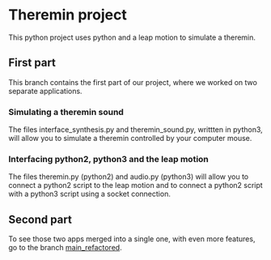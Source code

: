 # Theremin project
This python project uses python and a leap motion to simulate a theremin.
## First part
This branch contains the first part of our project, where we worked on two separate applications.
### Simulating a theremin sound
The files interface_synthesis.py and theremin_sound.py, writtten in python3, will allow you to simulate a theremin controlled by your computer mouse.
### Interfacing python2, python3 and the leap motion
The files theremin.py (python2) and audio.py (python3) will allow you to connect a python2 script to the leap motion and to connect a python2 script with a python3 script using a socket connection.
## Second part
To see those two apps merged into a single one, with even more features, go to the branch [main_refactored](https://github.com/MathieuRH/Theremin_Project/tree/main_refactored).
